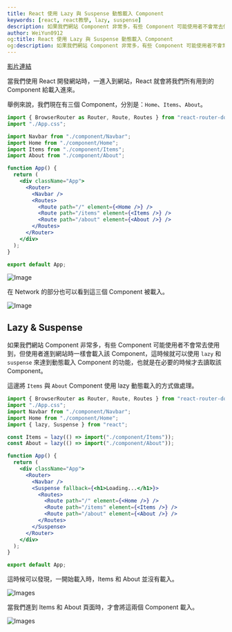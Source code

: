 ```yaml
---
title: React 使用 Lazy 與 Suspense 動態載入 Component
keywords: [react, react教學, lazy, suspense]
description: 如果我們網站 Component 非常多，有些 Component 可能使用者不會常去使用到，但使用者進到網站時一樣會載入該 Component，這時候就可以使用 lazy 和 suspense 來達到動態載入 Component 的功能，
author: WeiYun0912
og:title: React 使用 Lazy 與 Suspense 動態載入 Component
og:description: 如果我們網站 Component 非常多，有些 Component 可能使用者不會常去使用到，但使用者進到網站時一樣會載入該 Component，這時候就可以使用 lazy 和 suspense 來達到動態載入 Component 的功能，
---
```


[影片連結](https://www.youtube.com/watch?v=CPFutYbNamA)

當我們使用 React 開發網站時，一進入到網站，React 就會將我們所有用到的 Component 給載入進來。

舉例來說，我們現在有三個 Component，分別是：`Home`、`Items`、`About`。

```jsx title='App.jsx' showLineNumbers
import { BrowserRouter as Router, Route, Routes } from "react-router-dom";
import "./App.css";

import Navbar from "./component/Navbar";
import Home from "./component/Home";
import Items from "./component/Items";
import About from "./component/About";

function App() {
  return (
    <div className="App">
      <Router>
        <Navbar />
        <Routes>
          <Route path="/" element={<Home />} />
          <Route path="/items" element={<Items />} />
          <Route path="/about" element={<About />} />
        </Routes>
      </Router>
    </div>
  );
}

export default App;
```

![Image](https://i.imgur.com/2e77XKH.png)

在 Network 的部分也可以看到這三個 Component 被載入。

![Image](https://i.imgur.com/utSxLVU.png)

## Lazy & Suspense

如果我們網站 Component 非常多，有些 Component 可能使用者不會常去使用到，但使用者進到網站時一樣會載入該 Component，這時候就可以使用 `lazy` 和 `suspense` 來達到動態載入 Component 的功能，也就是在必要的時候才去讀取該 Component。

這邊將 `Items` 與 `About` Component 使用 lazy 動態載入的方式做處理。

```jsx title='App.jsx' showLineNumbers
import { BrowserRouter as Router, Route, Routes } from "react-router-dom";
import "./App.css";
import Navbar from "./component/Navbar";
import Home from "./component/Home";
import { lazy, Suspense } from "react";

const Items = lazy(() => import("./component/Items"));
const About = lazy(() => import("./component/About"));

function App() {
  return (
    <div className="App">
      <Router>
        <Navbar />
        <Suspense fallback={<h1>Loading...</h1>}>
          <Routes>
            <Route path="/" element={<Home />} />
            <Route path="/items" element={<Items />} />
            <Route path="/about" element={<About />} />
          </Routes>
        </Suspense>
      </Router>
    </div>
  );
}

export default App;
```

這時候可以發現，一開始載入時，Items 和 About 並沒有載入。

![Images](https://i.imgur.com/QK5k6dP.gif)

當我們進到 Items 和 About 頁面時，才會將這兩個 Component 載入。

![Images](https://i.imgur.com/3akZ9FG.gif)

